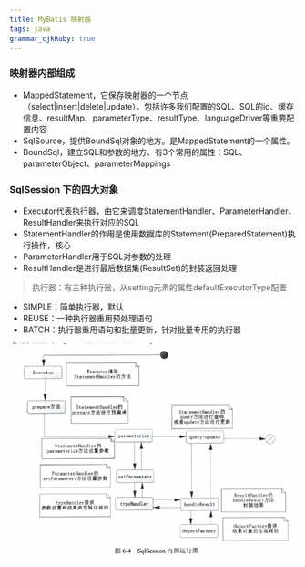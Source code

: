 ```yaml
---
title: MyBatis 映射器
tags: java
grammar_cjkRuby: true
---
```


### 映射器内部组成
- MappedStatement，它保存映射器的一个节点（select|insert|delete|update）。包括许多我们配置的SQL、SQL的id、缓存信息、resultMap、parameterType、resultType、languageDriver等重要配置内容
- SqlSource，提供BoundSql对象的地方。是MappedStatement的一个属性。
- BoundSql，建立SQL和参数的地方、有3个常用的属性：SQL、parameterObject、parameterMappings

### SqlSession 下的四大对象
- Executor代表执行器，由它来调度StatementHandler、ParameterHandler、ResultHandler来执行对应的SQL
- StatementHandler的作用是使用数据库的Statement(PreparedStatement)执行操作，核心
- ParameterHandler用于SQL对参数的处理
- ResultHandler是进行最后数据集(ResultSet)的封装返回处理

> 执行器：有三种执行器，从setting元素的属性defaultExecutorType配置

- SIMPLE：简单执行器，默认
- REUSE：一种执行器重用预处理语句
- BATCH：执行器重用语句和批量更新，针对批量专用的执行器


![SqlSession运行总结][1]


  [1]: https://www.github.com/COBSNAN/ImageHub/raw/master/1503964478080.jpg